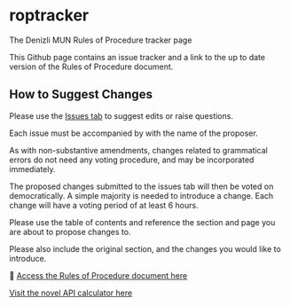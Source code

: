 # roptracker
The Denizli MUN Rules of Procedure tracker page

This Github page contains an issue tracker and a link to the up to date version of the Rules of Procedure document.

## How to Suggest Changes
Please use the [Issues tab](https://github.com/swift21/roptracker/issues) to suggest edits or raise questions.

Each issue must be accompanied by with the name of the proposer.

As with non-substantive amendments, changes related to grammatical errors do not need any voting procedure, and may be incorporated immediately.

The proposed changes submitted to the issues tab will then be voted on democratically. A simple majority is needed to introduce a change. Each change will have a voting period of at least 6 hours.

Please use the table of contents and reference the section and page you are about to propose changes to.

Please also include the original section, and the changes you would like to introduce.

📄 [Access the Rules of Procedure document here](https://docs.google.com/document/d/1g0EWn4HKSUZp0wPfdrvH1yid6dzOgxf_iI9Sf1iwsDo/edit?usp=sharing)

[Visit the novel API calculator here](https://swift21.github.io/apicalculator/)
